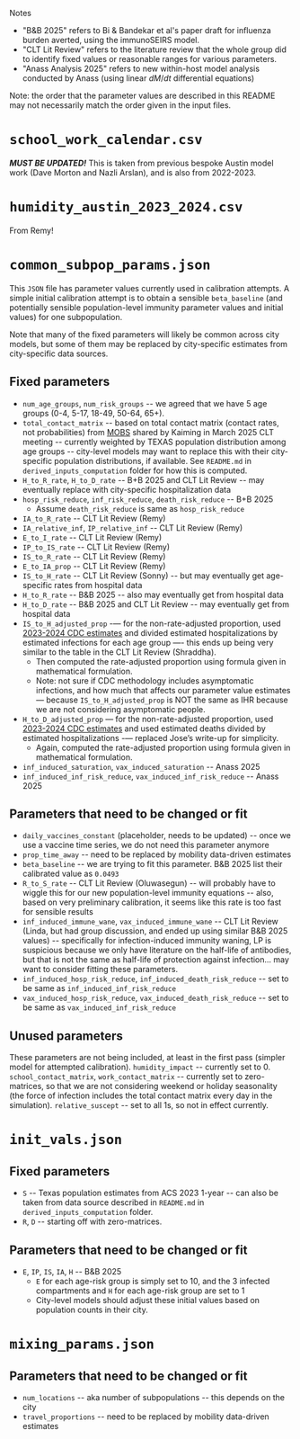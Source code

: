 Notes
- "B&B 2025" refers to Bi & Bandekar et al's paper draft for influenza burden averted, using the immunoSEIRS model. 
- "CLT Lit Review" refers to the literature review that the whole group did to identify fixed values or reasonable ranges for various parameters.
- "Anass Analysis 2025" refers to new within-host model analysis conducted by Anass (using linear $dM/dt$ differential equations)

Note: the order that the parameter values are described in this README may not necessarily match the order given in the input files.

# `school_work_calendar.csv`

***MUST BE UPDATED!*** This is taken from previous bespoke Austin model work (Dave Morton and Nazli Arslan), and is also from 2022-2023.

# `humidity_austin_2023_2024.csv`

From Remy!

# `common_subpop_params.json`

This `JSON` file has parameter values currently used in calibration attempts. A simple initial calibration attempt is to obtain a sensible `beta_baseline` (and potentially sensible population-level immunity parameter values and initial values) for one subpopulation.

Note that many of the fixed parameters will likely be common across city models, but some of them may be replaced by city-specific estimates from city-specific data sources. 

## Fixed parameters 
- `num_age_groups`, `num_risk_groups` -- we agreed that we have 5 age groups (0-4, 5-17, 18-49, 50-64, 65+).
- `total_contact_matrix` -- based on total contact matrix (contact rates, not probabilities) from [MOBS](https://github.com/mobs-lab/mixing-patterns) shared by Kaiming in March 2025 CLT meeting -- currently weighted by TEXAS population distribution among age groups -- city-level models may want to replace this with their city-specific population distributions, if available. See `README.md` in `derived_inputs_computation` folder for how this is computed. 
- `H_to_R_rate`, `H_to_D_rate` -- B+B 2025 and CLT Lit Review -- may eventually replace with city-specific hospitalization data
- `hosp_risk_reduce`, `inf_risk_reduce`, `death_risk_reduce` -- B+B 2025 
    - Assume `death_risk_reduce` is same as `hosp_risk_reduce`
- `IA_to_R_rate` -- CLT Lit Review (Remy)
- `IA_relative_inf`, `IP_relative_inf` -- CLT Lit Review (Remy)
- `E_to_I_rate` -- CLT Lit Review (Remy)
- `IP_to_IS_rate` -- CLT Lit Review (Remy)
- `IS_to_R_rate` -- CLT Lit Review (Remy)
- `E_to_IA_prop` -- CLT Lit Review (Remy)
- `IS_to_H_rate` -- CLT Lit Review (Sonny) -- but may eventually get age-specific rates from hospital data
- `H_to_R_rate` -- B&B 2025 -- also may eventually get from hospital data
- `H_to_D_rate` -- B&B 2025 and CLT Lit Review -- may eventually get from hospital data
- `IS_to_H_adjusted_prop` -— for the non-rate-adjusted proportion, used [2023-2024 CDC estimates](https://www.cdc.gov/flu-burden/php/data-vis/2023-2024.html#:~:text=The%20overall%20burden%20of%20influenza,and%2028%2C000%20flu%2Drelated%20deaths) and divided estimated hospitalizations by estimated infections for each age group —- this ends up being very similar to the table in the CLT Lit Review (Shraddha).
    - Then computed the rate-adjusted proportion using formula given in mathematical formulation.
    - Note: not sure if CDC methodology includes asymptomatic infections, and how much that affects our parameter value estimates — because `IS_to_H_adjusted_prop` is NOT the same as IHR because we are not considering asymptomatic people.
- `H_to_D_adjusted_prop` — for the non-rate-adjusted proportion, used [2023-2024 CDC estimates](https://www.cdc.gov/flu-burden/php/data-vis/2023-2024.html#:~:text=The%20overall%20burden%20of%20influenza,and%2028%2C000%20flu%2Drelated%20deaths) and used estimated deaths divided by estimated hospitalizations -— replaced Jose’s write-up for simplicity.
    - Again, computed the rate-adjusted proportion using formula given in mathematical formulation.
- `inf_induced_saturation`, `vax_induced_saturation` -- Anass 2025
- `inf_induced_inf_risk_reduce`, `vax_induced_inf_risk_reduce` -- Anass 2025

## Parameters that need to be changed or fit
- `daily_vaccines_constant` (placeholder, needs to be updated) -- once we use a vaccine time series, we do not need this parameter anymore
- `prop_time_away` -- need to be replaced by mobility data-driven estimates
- `beta_baseline` -- we are trying to fit this parameter. B&B 2025 list their calibrated value as `0.0493`
- `R_to_S_rate` -- CLT Lit Review (Oluwasegun) -- will probably have to wiggle this for our new population-level immunity equations -- also, based on very preliminary calibration, it seems like this rate is too fast for sensible results
- `inf_induced_immune_wane`, `vax_induced_immune_wane` -- CLT Lit Review (Linda, but had group discussion, and ended up using similar B&B 2025 values) -- specifically for infection-induced immunity waning, LP is suspicious because we only have literature on the half-life of antibodies, but that is not the same as half-life of protection against infection... may want to consider fitting these parameters.
- `inf_induced_hosp_risk_reduce`, `inf_induced_death_risk_reduce` -- set to be same as `inf_induced_inf_risk_reduce` 
- `vax_induced_hosp_risk_reduce`, `vax_induced_death_risk_reduce` -- set to be same as `vax_induced_inf_risk_reduce`

## Unused parameters
These parameters are not being included, at least in the first pass (simpler model for attempted calibration).
`humidity_impact` -- currently set to 0.
`school_contact_matrix`, `work_contact_matrix` -- currently set to zero-matrices, so that we are not considering weekend or holiday seasonality (the force of infection includes the total contact matrix every day in the simulation).
`relative_suscept` -- set to all 1s, so not in effect currently.

# `init_vals.json`

## Fixed parameters
- `S` -- Texas population estimates from ACS 2023 1-year -- can also be taken from data source described in `README.md` in `derived_inputs_computation` folder.
- `R`, `D` -- starting off with zero-matrices.

## Parameters that need to be changed or fit
- `E`, `IP`, `IS`, `IA`, `H` -- B&B 2025
	- `E` for each age-risk group is simply set to 10, and the 3 infected compartments and `H` for each age-risk group are set to 1
	- City-level models should adjust these initial values based on population counts in their city.

# `mixing_params.json`

## Parameters that need to be changed or fit
- `num_locations` -- aka number of subpopulations -- this depends on the city
- `travel_proportions` -- need to be replaced by mobility data-driven estimates